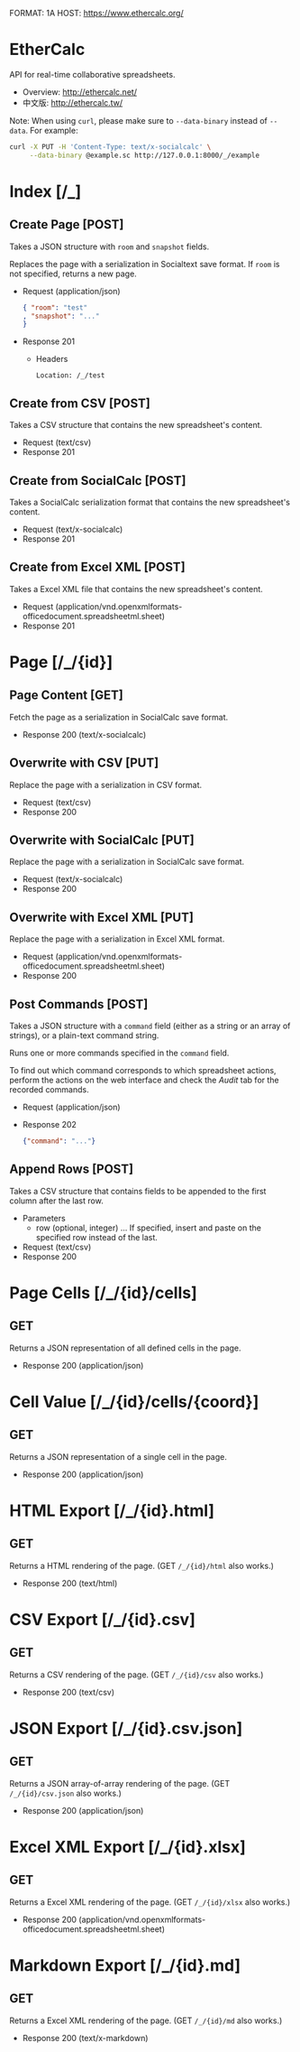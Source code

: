 FORMAT: 1A
HOST: https://www.ethercalc.org/

# EtherCalc

API for real-time collaborative spreadsheets.

* Overview: http://ethercalc.net/
* 中文版: http://ethercalc.tw/

Note: When using `curl`, please make sure to `--data-binary` instead of `--data`. For example:

```bash
curl -X PUT -H 'Content-Type: text/x-socialcalc' \
     --data-binary @example.sc http://127.0.0.1:8000/_/example
```

# Index [/_]

## Create Page [POST]

Takes a JSON structure with `room` and `snapshot` fields.

Replaces the page with a serialization in Socialtext save format.
If `room` is not specified, returns a new page.

+ Request (application/json)

    ```json
    { "room": "test"
    , "snapshot": "..."
    }
    ```

+ Response 201
    + Headers

        ```
        Location: /_/test
        ```

## Create from CSV [POST]

Takes a CSV structure that contains the new spreadsheet's content.

+ Request (text/csv)
+ Response 201

## Create from SocialCalc [POST]

Takes a SocialCalc serialization format that contains the new spreadsheet's content.

+ Request (text/x-socialcalc)
+ Response 201

## Create from Excel XML [POST]

Takes a Excel XML file that contains the new spreadsheet's content.

+ Request (application/vnd.openxmlformats-officedocument.spreadsheetml.sheet)
+ Response 201

# Page [/_/{id}]

## Page Content [GET]

Fetch the page as a serialization in SocialCalc save format.

+ Response 200 (text/x-socialcalc)

## Overwrite with CSV [PUT]

Replace the page with a serialization in CSV format.

+ Request (text/csv)
+ Response 200

## Overwrite with SocialCalc [PUT]

Replace the page with a serialization in SocialCalc save format.

+ Request (text/x-socialcalc)
+ Response 200

## Overwrite with Excel XML [PUT]

Replace the page with a serialization in Excel XML format.

+ Request (application/vnd.openxmlformats-officedocument.spreadsheetml.sheet)
+ Response 200

## Post Commands [POST]

Takes a JSON structure with a `command` field (either as a string
or an array of strings), or a plain-text command string.

Runs one or more commands specified in the `command` field.

To find out which command corresponds to which spreadsheet actions,
perform the actions on the web interface and check the _Audit_ tab
for the recorded commands.

+ Request (application/json)
+ Response 202

    ```json
    {"command": "..."}
    ```

## Append Rows [POST]

Takes a CSV structure that contains fields to be appended to the first column after the last row.

+ Parameters
    + row (optional, integer) ... If specified, insert and paste on the specified row instead of the last.
+ Request (text/csv)
+ Response 200

# Page Cells [/_/{id}/cells]

## GET

Returns a JSON representation of all defined cells in the page.

+ Response 200 (application/json)

# Cell Value [/_/{id}/cells/{coord}]

## GET

Returns a JSON representation of a single cell in the page.

+ Response 200 (application/json)

# HTML Export [/_/{id}.html]

## GET

Returns a HTML rendering of the page. (GET `/_/{id}/html` also works.)

+ Response 200 (text/html)

# CSV Export [/_/{id}.csv]

## GET

Returns a CSV rendering of the page. (GET `/_/{id}/csv` also works.)

+ Response 200 (text/csv)

# JSON Export [/_/{id}.csv.json]

## GET

Returns a JSON array-of-array rendering of the page. (GET `/_/{id}/csv.json` also works.)

+ Response 200 (application/json)

# Excel XML Export [/_/{id}.xlsx]

## GET

Returns a Excel XML rendering of the page. (GET `/_/{id}/xlsx` also works.)

+ Response 200 (application/vnd.openxmlformats-officedocument.spreadsheetml.sheet)

# Markdown Export [/_/{id}.md]

## GET

Returns a Excel XML rendering of the page. (GET `/_/{id}/md` also works.)

+ Response 200 (text/x-markdown)
